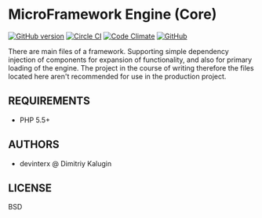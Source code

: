 MicroFramework Engine (Core)
===========================
[![GitHub version](https://badge.fury.io/gh/microframework%2Fmfe-core.svg)](http://badge.fury.io/gh/microframework%2Fmfe-core)
[![Circle CI](https://circleci.com/gh/microframework/mfe-core.svg?style=shield&circle-token=977c2ad4d9467778c6278df581355579c37c473f)](https://circleci.com/gh/microframework/mfe-core.svg?style=shield&circle-token=977c2ad4d9467778c6278df581355579c37c473f)
[![Code Climate](https://codeclimate.com/github/microframework/mfe-core/badges/gpa.svg)](https://codeclimate.com/github/microframework/mfe-core)
[![GitHub](http://img.shields.io/github/issues/microframework/mfe-core.svg)]()


There are main files of a framework. Supporting simple dependency injection of components for expansion of functionality, and also for primary loading of the engine. The project in the course of writing therefore the files located here aren't recommended for use in the production project.


REQUIREMENTS
--------

 - PHP 5.5+

AUTHORS
--------

 - devinterx @ Dimitriy Kalugin


LICENSE
--------
BSD
